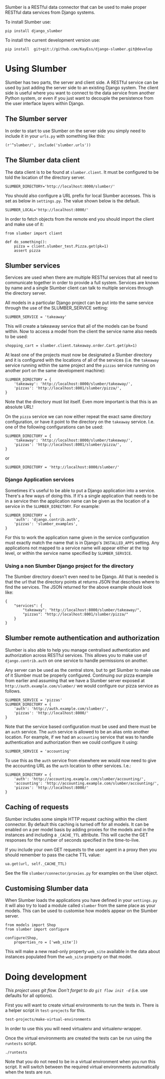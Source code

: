 Slumber is a RESTful data connector that can be used to make proper RESTful data services from Django systems.

To install Slumber use:

    pip install django_slumber

To install the current development version use:

    pip install  git+git://github.com/KayEss/django-slumber.git@develop


# Using Slumber #

Slumber has two parts, the server and client side. A RESTful service can be used by just adding the server side to an existing Django system. The client side is useful where you want to connect to the data service from another Python system, or even if you just want to decouple the persistence from the user interface layers within Django.

## The Slumber server ##

In order to start to use Slumber on the server side you simply need to include it in your `urls.py` with something like this:

    (r'^slumber/', include('slumber.urls'))

## The Slumber data client ##

The data client is to be found at `slumber.client`. It must be configured to be told the location of the directory server.

    SLUMBER_DIRECTORY='http://localhost:8000/slumber/'

You should also configure a URL prefix for local Slumber accesses. This is set as below in `settings.py`. The value shown below is the default.

    SLUMBER_LOCAL='http://localhost:8000/'

In order to fetch objects from the remote end you should import the client and make use of it:

    from slumber import client

    def do_something():
        pizza = client.slumber_test.Pizza.get(pk=1)
        assert pizza

## Slumber services ##

Services are used when there are multiple RESTful services that all need to communicate together in order to provide a full system. Services are known by name and a single Slumber client can talk to multiple services through the directory server.

All models in a particular Django project can be put into the same service through the use of the SLUMBER_SERVICE setting:

    SLUMBER_SERVICE = 'takeaway'

This will create a takeaway service that all of the models can be found within. Now to access a model from the client the service name also needs to be used:

    shopping_cart = slumber.client.takeaway.order.Cart.get(pk=1)

At least one of the projects must now be designated a Slumber directory and it is configured with the locations of all of the services (i.e. the `takeaway` service running within the same project and the `pizzas` service running on another port on the same development machine):

    SLUMBER_DIRECTORY = {
        'takeaway': 'http://localhost:8000/slumber/takeaway/',
        'pizzas': 'http://localhost:8001/slumber/pizza/',
    }

Note that the directory must list itself. Even more important is that this is an absolute URL!

On the `pizza` service we can now either repeat the exact same directory configuration, or have it point to the directory on the `takeaway` service. I.e. one of the following configurations can be used:

    SLUMBER_DIRECTORY = {
        'takeaway': 'http://localhost:8000/slumber/takeaway/',
        'pizzas': 'http://localhost:8001/slumber/pizza/',
    }

or

    SLUMBER_DIRECTORY = 'http://localhost:8000/slumber/'


### Django Application services ###

Sometimes it's useful to be able to put a Django application into a service. There's a few ways of doing this. If it's a single application that needs to be in a service then the application name can be given as the location of a service in the `SLUMBER_DIRECTORY`. For example:

    SLUMBER_DIRECTORY = {
        'auth': 'django.contrib.auth',
        'pizzas': 'slumber_examples',
    }

For this to work the application name given in the service configuration must exactly match the name that is in Django's `INSTALLED_APPS` setting. Any applications not mapped to a service name will appear either at the top level, or within the service name specified by `SLUMBER_SERVICE`.


### Using a non Slumber Django project for the directory ###

The Slumber directory doesn't even need to be Django. All that is needed is that the url that the directory points at returns JSON that describes where to find the services. The JSON returned for the above example should look like:

    {
        "services": {
            "takeaway": "http://localhost:8000/slumber/takeaway/",
            "pizzas": "http://localhost:8001/slumber/pizza/"
        }
    }


## Slumber remote authentication and authorization ##

Slumber is also able to help you manage centralised authentication and authorization across RESTful services. This allows you to make use of `django.contrib.auth` on one service to handle permissions on another.

Any server can be used as the central store, but to get Slumber to make use of it Slumber must be properly configured. Continuing our pizza example from earlier and assuming that we have a Slumber server exposed at `http://auth.example.com/slumber/` we would configure our pizza service as follows.

    SLUMBER_SERVICE = 'pizzas'
    SLUMBER_DIRECTORY = {
        'auth': 'http://auth.example.com/slumber/',
        'pizzas': 'http://localhost:8000/'
    }

Note that the service based configuration must be used and there must be an `auth` service. The `auth` service is allowed to be an alias onto another location. For example, if we had an `accounting` service that was to handle authentication and authorization then we could configure it using:

    SLUMBER_SERVICE = 'accounting'

To use this as the `auth` service from elsewhere we would now need to give the accounting URL as the `auth` location to other services. I.e.:

    SLUMBER_DIRECTORY = {
        'auth': 'http://accounting.example.com/slumber/accounting/',
        'accounting': 'http://accounting.example.com/slumber/accounting/',
        'pizzas': 'http://localhost:8000/'
    }


## Caching of requests ##

Slumber includes some simple HTTP request caching within the client connector. By default this caching is turned off for all models. It can be enabled on a per model basis by adding proxies for the models and in the instances and including a `_CACHE_TTL` attribute. This will cache the GET responses for the number of seconds specified in the time-to-live.

If you include your own GET requests to the user agent in a proxy then you should remember to pass the cache TTL value:

    ua.get(url, self._CACHE_TTL)

See the file `slumber/connector/proxies.py` for examples on the User object.


## Customising Slumber data ##

When Slumber loads the applications you have defined in your `settings.py` it will also try to load a module called `slumber` from the same place as your models. This can be used to customise how models appear on the Slumber server.

    from models import Shop
    from slumber import configure

    configure(Shop,
        properties_ro = ['web_site'])

This will make a new read-only property `web_site` available in the data about instances populated from the `web_site` property on that model.


# Doing development #

_This project uses git flow. Don't forget to do `git flow init -d`_ (i.e. use defaults for all options).

First you will want to create virtual environments to run the tests in. There is a helper script in `test-projects` for this.

    test-projects/make-virtual-environments

In order to use this you will need virtualenv and virtualenv-wrapper.

Once the virtual environments are created the tests can be run using the `runtests` script.

    ./runtests

Note that you do not need to be in a virtual environment when you run this script. It will switch between the required virtual environments automatically when the tests are run.
